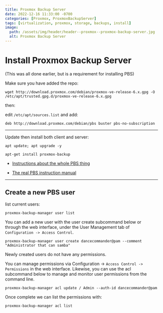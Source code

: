 ```yaml
---
title: Proxmox Backup Server
date: 2022-12-16 11:33:00 -0700
categories: [Proxmox, ProxmoxBackupServer]
tags: [virtualization, proxmox, storage, backups, install]
image:
  path: /assets/img/header/header--proxmox--proxmox-backup-server.jpg
  alt: Proxmox Backup Server
---
```


# Install Proxmox Backup Server

(This was all done earlier, but is a requirement for installing PBS)

Make sure you have added the repo: 

`wget http://download.proxmox.com/debian/proxmox-ve-release-6.x.gpg -O /etc/apt/trusted.gpg.d/proxmox-ve-release-6.x.gpg`

then:

edit `/etc/apt/sources.list` and add:

`deb http://download.proxmox.com/debian/pbs buster pbs-no-subscription`


* * * 

Update then install both client and server:

`apt update; apt upgrade -y`

`apt-get install proxmox-backup`


- [Instructions about the whole PBS thing](https://pbs.proxmox.com/docs/installation.html)

- [The real PBS instruction manual](https://www.proxmox.com/en/downloads/category/documentation-pbs)


* * * 
## Create a new PBS user

list current users:

`proxmox-backup-manager user list`

You can add a new user with the user create subcommand below or through the web interface, under the User Management tab of `Configuration -> Access Control`.

`proxmox-backup-manager user create dancecommander@pam --comment "Administrator that can samba"`

Newly created users do not have any permissions. 

You can manage permissions via Configuration -> `Access Control -> Permissions` in the web interface. Likewise, you can use the acl subcommand below to manage and monitor user permissions from the command line. 

`proxmox-backup-manager acl update / Admin --auth-id dancecommander@pam`

Once complete we can list the permissions with: 

`proxmox-backup-manager acl list`

